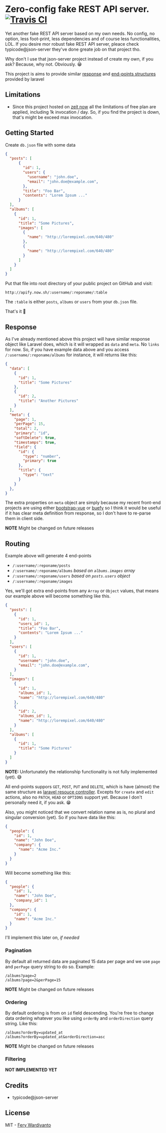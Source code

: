 # Zero-config fake REST API server. [![Travis CI](https://img.shields.io/travis/feryardiant/apify.svg?style=flat-square)](https://travis-ci.org/feryardiant/apify)

Yet another fake REST API server based on my own needs. No config, no option, less foot-print, less dependencies and of course less functionalities, LOL. If you desire mor robust fake REST API server, pleace check typicode@json-server they've done greate job on that project tho.

Why don't I use that json-server project instead of create my own, if you ask? Because, why not. Obviously. :grin:

This project is aims to provide similar [response](https://laravel.com/docs/eloquent-resources) and [end-points structures](https://laravel.com/docs/controllers#resource-controllers) provided by laravel

## Limitations

- Since this project hosted on [zeit now](https://zeit.co/pricing) all the limitations of free plan are applied, including 1k invocation / day. So, if you find the project is down, that's might be exceed max invocation.

## Getting Started

Create `db.json` file with some data

```json
{
  "posts": [
      {
        "id": 1,
        "users": {
          "username": "john.doe",
          "email": "john.doe@example.com",
        },
        "title": "Foo Bar",
        "contents": "Lorem Ipsum ..."
      }
  ],
  "albums": [
    {
      "id": 1,
      "title": "Some Pictures",
      "images": [
        {
          "name": "http://lorempixel.com/640/480"
        },
        {
          "name": "http://lorempixel.com/640/480"
        }
      ]
    }
  ]
}
```

Put that file into root directory of your public project on GitHub and visit:

```
http://apify.now.sh/:username/:reponame/:table
```

The `:table` is either `posts`, `albums` or `users` from your `db.json` file.

That's it 🍻

## Response

As I've already mentioned above this project will have similar response object like Laravel does, which is it will wrapped as `data` and `meta`. No `links` for now. So, if you have example data above and you access `/:username/:reponame/albums` for instance, it will returns like this:

```json
{
  "data": [
    {
      "id": 1,
      "title": "Some Pictures"
    },
    {
      "id": 2,
      "title": "Another Pictures"
    }
  ],
  "meta": {
    "page": 1,
    "perPage": 15,
    "total": 2,
    "primary": "id",
    "softDelete": true,
    "timestamps": true,
    "field": {
      "id": {
        "type": "number",
        "primary": true
      },
      "title": {
        "type": "text"
      }
    }
  },
}
```

The extra properties on `meta` object are simply because my recent front-end projects are using either [bootstrap-vue](https://bootstrap-vue.js.org/docs/components/table/#fields-column-definitions) or [buefy](https://buefy.org/documentation/table) so I think it would be useful if it has clear meta definition from response, so I don't have to re-parse them in client side.

**NOTE** Might be changed on future releases

## Routing

Example above will generate 4 end-points

- `/:username/:reponame/posts`
- `/:username/:reponame/albums` _based on `albums.images` array_
- `/:username/:reponame/users` _based on `posts.users` object_
- `/:username/:reponame/images`

Yes, we'll got extra end-points from  any `Array` or `Object` values, that means our example above will become something like this.

```json
{
  "posts": [
    {
      "id": 1,
      "users_id": 1,
      "title": "Foo Bar",
      "contents": "Lorem Ipsum ..."
    }
  ],
  "users": [
    {
      "id": 1,
      "username": "john.doe",
      "email": "john.doe@example.com",
    }
  ],
  "images": [
    {
      "id": 1,
      "albums_id": 1,
      "name": "http://lorempixel.com/640/480"
    },
    {
      "id": 2,
      "albums_id": 1,
      "name": "http://lorempixel.com/640/480"
    }
  ],
  "albums": [
    {
      "id": 1,
      "title": "Some Pictures"
    }
  ]
}
```

**NOTE:** Unfortunately the relationship functionality is not fully implemented (yet). :sweat_smile:

All end-points suppors `GET`, `POST`, `PUT` and `DELETE`, which is have (almost) the same structure as [laravel resouce controller](https://laravel.com/docs/controllers#resource-controllers). Excepts for `create` and `edit` actions, also no `PATCH`, `HEAD` or `OPTIONS` support yet. Because I don't personally need it, if you ask. :grin:

Also, you might noticed that we convert relation name as is, no plural and singular conversion (yet). So if you have data like this:

```json
{
  "people": {
    "id": 1,
    "name": "John Doe",
    "company": {
      "name": "Acme Inc."
    }
  }
}
```

Will become something like this:

```json
{
  "people": {
    "id": 1,
    "name": "John Doe",
    "company_id": 1
  },
  "company": {
    "id": 1,
    "name": "Acme Inc."
  }
}
```

I'll implement this later on, _if needed_

### Pagination

By default all returned data are paginated 15 data per page and we use `page` and `perPage` query string to do so. Example:

```
/albums?page=2
/albums?page=2&perPage=15
```

**NOTE** Might be changed on future releases

### Ordering

By default ordering is from on `id` field descending. You're free to change data ordering whatever you like using `orderBy` and `orderDirection` query string. Like this:

```
/albums?orderBy=updated_at
/albums?orderBy=updated_at&orderDirection=asc
```

**NOTE** Might be changed on future releases

### Filtering

**NOT IMPLEMENTED YET**

## Credits

- typicode@json-server

## License

MIT - [Fery Wardiyanto](https://github.com/feryardiant)